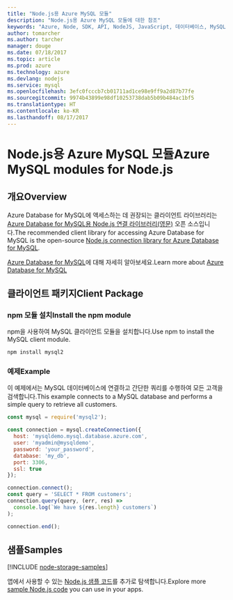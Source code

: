 ```yaml
---
title: "Node.js용 Azure MySQL 모듈"
description: "Node.js용 Azure MySQL 모듈에 대한 참조"
keywords: "Azure, Node, SDK, API, NodeJS, JavaScript, 데이터베이스, MySQL"
author: tomarcher
ms.author: tarcher
manager: douge
ms.date: 07/18/2017
ms.topic: article
ms.prod: azure
ms.technology: azure
ms.devlang: nodejs
ms.service: mysql
ms.openlocfilehash: 3efc0fcccb7cb01711ad1ce98e9ff9a2d87b77fe
ms.sourcegitcommit: 9974b43899e98df10253738dab5b09b484ac1bf5
ms.translationtype: HT
ms.contentlocale: ko-KR
ms.lasthandoff: 08/17/2017
---
```

# <a name="azure-mysql-modules-for-nodejs"></a><span data-ttu-id="110e5-104">Node.js용 Azure MySQL 모듈</span><span class="sxs-lookup"><span data-stu-id="110e5-104">Azure MySQL modules for Node.js</span></span>

## <a name="overview"></a><span data-ttu-id="110e5-105">개요</span><span class="sxs-lookup"><span data-stu-id="110e5-105">Overview</span></span>

<span data-ttu-id="110e5-106">Azure Database for MySQL에 액세스하는 데 권장되는 클라이언트 라이브러리는 [Azure Database for MySQL용 Node.js 연결 라이브러리(영문)](https://github.com/sidorares/node-mysql2) 오픈 소스입니다.</span><span class="sxs-lookup"><span data-stu-id="110e5-106">The recommended client library for accessing Azure Database for MySQL is the open-source [Node.js connection library for Azure Database for MySQL](https://github.com/sidorares/node-mysql2).</span></span> 

<span data-ttu-id="110e5-107">[Azure Database for MySQL](https://docs.microsoft.com/azure/MySQL/)에 대해 자세히 알아보세요.</span><span class="sxs-lookup"><span data-stu-id="110e5-107">Learn more about [Azure Database for MySQL](https://docs.microsoft.com/azure/MySQL/)</span></span>

## <a name="client-package"></a><span data-ttu-id="110e5-108">클라이언트 패키지</span><span class="sxs-lookup"><span data-stu-id="110e5-108">Client Package</span></span>

### <a name="install-the-npm-module"></a><span data-ttu-id="110e5-109">npm 모듈 설치</span><span class="sxs-lookup"><span data-stu-id="110e5-109">Install the npm module</span></span>

<span data-ttu-id="110e5-110">npm을 사용하여 MySQL 클라이언트 모듈을 설치합니다.</span><span class="sxs-lookup"><span data-stu-id="110e5-110">Use npm to install the MySQL client module.</span></span>

```bash
npm install mysql2
```   

### <a name="example"></a><span data-ttu-id="110e5-111">예제</span><span class="sxs-lookup"><span data-stu-id="110e5-111">Example</span></span>

<span data-ttu-id="110e5-112">이 예제에서는 MySQL 데이터베이스에 연결하고 간단한 쿼리를 수행하여 모든 고객을 검색합니다.</span><span class="sxs-lookup"><span data-stu-id="110e5-112">This example connects to a MySQL database and performs a simple query to retrieve all customers.</span></span>

```javascript
const mysql = require('mysql2');

const connection = mysql.createConnection({
  host: 'mysqldemo.mysql.database.azure.com',
  user: 'myadmin@mysqldemo',
  password: 'your_password',
  database: 'my_db',
  port: 3306,
  ssl: true
});

connection.connect();
const query = 'SELECT * FROM customers';
connection.query(query, (err, res) =>
  console.log(`We have ${res.length} customers`)
);

connection.end();
```

## <a name="samples"></a><span data-ttu-id="110e5-113">샘플</span><span class="sxs-lookup"><span data-stu-id="110e5-113">Samples</span></span>

[!INCLUDE [node-storage-samples](../docs-ref-conceptual/includes/mysql-samples.md)]

<span data-ttu-id="110e5-114">앱에서 사용할 수 있는 [Node.js 샘플 코드](https://azure.microsoft.com/resources/samples/?platform=nodejs)를 추가로 탐색합니다.</span><span class="sxs-lookup"><span data-stu-id="110e5-114">Explore more [sample Node.js code](https://azure.microsoft.com/resources/samples/?platform=nodejs) you can use in your apps.</span></span>
